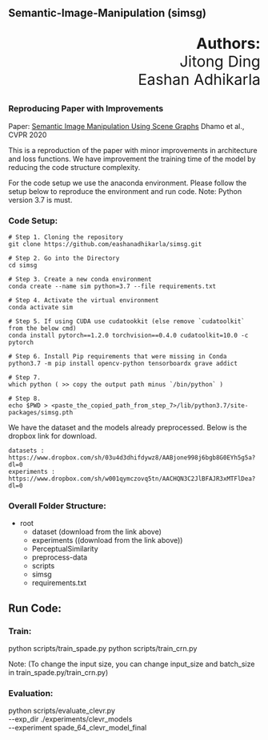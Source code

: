 ## Semantic-Image-Manipulation (simsg)

<p align="right", style="font-size:30px"><b>Authors:</b><br />Jitong Ding<br />Eashan Adhikarla</p>

### Reproducing Paper with Improvements
Paper: [Semantic Image Manipulation Using Scene Graphs](https://openaccess.thecvf.com/content_CVPR_2020/papers/Dhamo_Semantic_Image_Manipulation_Using_Scene_Graphs_CVPR_2020_paper.pdf)
Dhamo et al., CVPR 2020 

This is a reproduction of the paper with minor improvements in architecture and loss functions.
We have improvement the training time of the model by reducing the code structure complexity.

For the code setup we use the anaconda environment. Please follow the setup below to
reproduce the environment and run code.
Note: Python version 3.7 is must.

### Code Setup:

```
# Step 1. Cloning the repository
git clone https://github.com/eashanadhikarla/simsg.git

# Step 2. Go into the Directory
cd simsg

# Step 3. Create a new conda environment
conda create --name sim python=3.7 --file requirements.txt

# Step 4. Activate the virtual environment
conda activate sim

# Step 5. If using CUDA use cudatookkit (else remove `cudatoolkit` from the below cmd)
conda install pytorch==1.2.0 torchvision==0.4.0 cudatoolkit=10.0 -c pytorch

# Step 6. Install Pip requirements that were missing in Conda
python3.7 -m pip install opencv-python tensorboardx grave addict

# Step 7. 
which python ( >> copy the output path minus `/bin/python` )

# Step 8.
echo $PWD > <paste_the_copied_path_from_step_7>/lib/python3.7/site-packages/simsg.pth

```

We have the dataset and the models already preprocessed. 
Below is the dropbox link for download.

```
datasets : https://www.dropbox.com/sh/03u4d3dhifdywz8/AABjone998j6bgb8G0EYh5g5a?dl=0
experiments : https://www.dropbox.com/sh/w001qymczovq5tn/AACHQN3C2JlBFAJR3xMTFlDea?dl=0
```

### Overall Folder Structure:

- root
	- dataset (download from the link above)
	- experiments ((download from the link above))
	- PerceptualSimilarity
	- preprocess-data
	- scripts
	- simsg
	- requirements.txt


## Run Code:
### Train:

python scripts/train_spade.py 
python scripts/train_crn.py

Note: (To change the input size, you can change input_size and batch_size in train_spade.py/train_crn.py)

### Evaluation:

python scripts/evaluate_clevr.py \
--exp_dir ./experiments/clevr_models \
--experiment spade_64_clevr_model_final




































